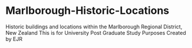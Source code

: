 # Marlborough-Historic-Locations
Historic buildings and locations within the Marlborough Regional District, New Zealand
This is for University Post Graduate Study Purposes
Created by EJR
